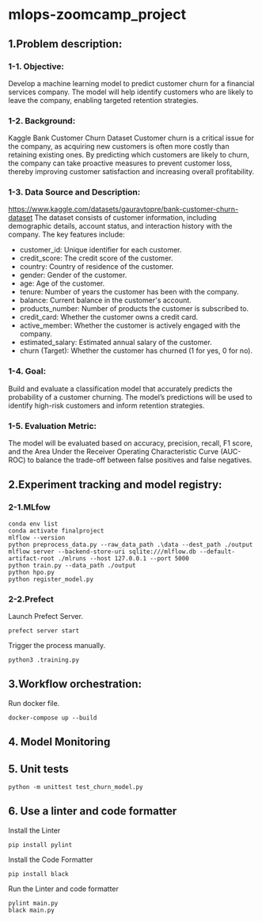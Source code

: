 # mlops-zoomcamp_project
## 1.Problem description:
### 1-1. Objective:
Develop a machine learning model to predict customer churn for a financial services company. The model will help identify customers who are likely to leave the company, enabling targeted retention strategies.
### 1-2. Background:
Kaggle Bank Customer Churn Dataset Customer churn is a critical issue for the company, as acquiring new customers is often more costly than retaining existing ones. By predicting which customers are likely to churn, the company can take proactive measures to prevent customer loss, thereby improving customer satisfaction and increasing overall profitability.
### 1-3. Data Source and Description:
https://www.kaggle.com/datasets/gauravtopre/bank-customer-churn-dataset
The dataset consists of customer information, including demographic details, account status, and interaction history with the company. The key features include:
- customer_id: Unique identifier for each customer.
- credit_score: The credit score of the customer.
- country: Country of residence of the customer.
- gender: Gender of the customer.
- age: Age of the customer.
- tenure: Number of years the customer has been with the company.
- balance: Current balance in the customer's account.
- products_number: Number of products the customer is subscribed to.
- credit_card: Whether the customer owns a credit card.
- active_member: Whether the customer is actively engaged with the company.
- estimated_salary: Estimated annual salary of the customer.
- churn (Target): Whether the customer has churned (1 for yes, 0 for no).
### 1-4. Goal:
Build and evaluate a classification model that accurately predicts the probability of a customer churning. The model’s predictions will be used to identify high-risk customers and inform retention strategies.
### 1-5. Evaluation Metric:
The model will be evaluated based on accuracy, precision, recall, F1 score, and the Area Under the Receiver Operating Characteristic Curve (AUC-ROC) to balance the trade-off between false positives and false negatives.
## 2.Experiment tracking and model registry:
### 2-1.MLfow
```
conda env list
conda activate finalproject
mlflow --version
python preprocess_data.py --raw_data_path .\data --dest_path ./output
mlflow server --backend-store-uri sqlite:///mlflow.db --default-artifact-root ./mlruns --host 127.0.0.1 --port 5000
python train.py --data_path ./output
python hpo.py
python register_model.py
```
### 2-2.Prefect
Launch Prefect Server.
```
prefect server start
```
Trigger the process manually.
```
python3 .training.py
```
## 3.Workflow orchestration:
Run docker file.
```
docker-compose up --build
```
## 4. Model Monitoring

## 5. Unit tests 
```
python -m unittest test_churn_model.py
```
## 6. Use a linter and code formatter
Install the Linter
```
pip install pylint
```
Install the Code Formatter
```
pip install black
```
Run the Linter and code formatter 
```
pylint main.py
black main.py
```


